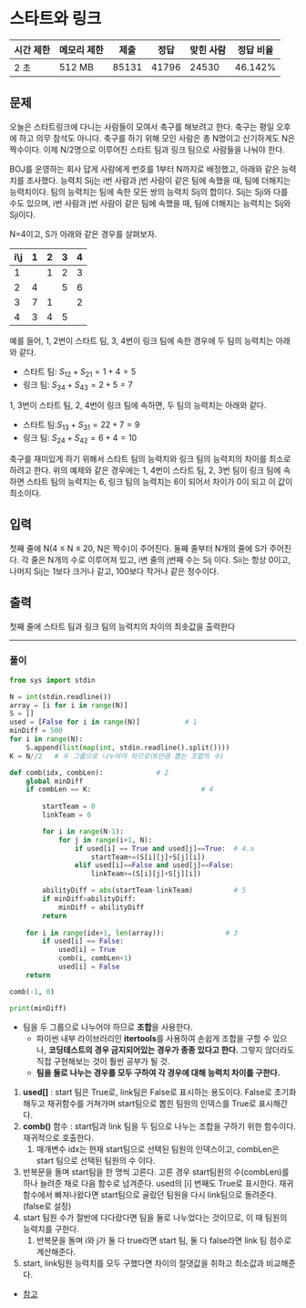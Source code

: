 # 스타트와 링크

| 시간 제한 | 메모리 제한 | 제출 | 정답 | 맞힌 사람 | 정답 비율 |
| --- | --- | --- | --- | --- | --- |
| 2 초 | 512 MB | 85131 | 41796 | 24530 | 46.142% |

## 문제

오늘은 스타트링크에 다니는 사람들이 모여서 축구를 해보려고 한다. 축구는 평일 오후에 하고 의무 참석도 아니다. 축구를 하기 위해 모인 사람은 총 N명이고 신기하게도 N은 짝수이다. 이제 N/2명으로 이루어진 스타트 팀과 링크 팀으로 사람들을 나눠야 한다.

BOJ를 운영하는 회사 답게 사람에게 번호를 1부터 N까지로 배정했고, 아래와 같은 능력치를 조사했다. 능력치 Sij는 i번 사람과 j번 사람이 같은 팀에 속했을 때, 팀에 더해지는 능력치이다. 팀의 능력치는 팀에 속한 모든 쌍의 능력치 Sij의 합이다. Sij는 Sji와 다를 수도 있으며, i번 사람과 j번 사람이 같은 팀에 속했을 때, 팀에 더해지는 능력치는 Sij와 Sji이다.

N=4이고, S가 아래와 같은 경우를 살펴보자.

| i\j | 1 | 2 | 3 | 4 |
| --- | --- | --- | --- | --- |
| 1 |  | 1 | 2 | 3 |
| 2 | 4 |  | 5 | 6 |
| 3 | 7 | 1 |  | 2 |
| 4 | 3 | 4 | 5 |  |

예를 들어, 1, 2번이 스타트 팀, 3, 4번이 링크 팀에 속한 경우에 두 팀의 능력치는 아래와 같다.

- 스타트 팀: $S_{12}+S_{21}=1+4=5$
- 링크 팀: $S_{34}+S_{43}=2+5=7$

1, 3번이 스타트 팀, 2, 4번이 링크 팀에 속하면, 두 팀의 능력치는 아래와 같다.

- 스타트 팀:$S_{13}+S_{31}=22+7=9$
- 링크 팀: $S_{24}+S_{42}=6+4=10$

축구를 재미있게 하기 위해서 스타트 팀의 능력치와 링크 팀의 능력치의 차이를 최소로 하려고 한다. 위의 예제와 같은 경우에는 1, 4번이 스타트 팀, 2, 3번 팀이 링크 팀에 속하면 스타트 팀의 능력치는 6, 링크 팀의 능력치는 6이 되어서 차이가 0이 되고 이 값이 최소이다.

## 입력

첫째 줄에 N(4 ≤ N ≤ 20, N은 짝수)이 주어진다. 둘째 줄부터 N개의 줄에 S가 주어진다. 각 줄은 N개의 수로 이루어져 있고, i번 줄의 j번째 수는 Sij 이다. Sii는 항상 0이고, 나머지 Sij는 1보다 크거나 같고, 100보다 작거나 같은 정수이다.

## 출력

첫째 줄에 스타트 팀과 링크 팀의 능력치의 차이의 최솟값을 출력한다

---

### 풀이

```python
from sys import stdin 

N = int(stdin.readline())
array = [i for i in range(N)]
S = [] 
used = [False for i in range(N)]           # 1
minDiff = 500
for i in range(N):
    S.append(list(map(int, stdin.readline().split())))
K = N//2   # 두 그룹으로 나누어야 하므로(K만큼 뽑는 조합의 수)

def comb(idx, combLen):             # 2
    global minDiff
    if combLen == K:                           # 4
        
        startTeam = 0
        linkTeam = 0

        for i in range(N-1):
            for j in range(i+1, N):
                if used[i] == True and used[j]==True:  # 4.a
                    startTeam+=(S[i][j]+S[j][i])
                elif used[i]==False and used[j]==False:
                    linkTeam+=(S[i][j]+S[j][i])

        abilityDiff = abs(startTeam-linkTeam)          # 5
        if minDiff>abilityDiff:
            minDiff = abilityDiff
        return 
    
    for i in range(idx+1, len(array)):               # 3
        if used[i] == False:
            used[i] = True
            comb(i, combLen+1)
            used[i] = False 
    return 

comb(-1, 0)

print(minDiff)
```

- 팀을 두 그룹으로 나누어야 하므로 **조합**을 사용한다.
    - 파이썬 내부 라이브러리인 **itertools**를 사용하여 손쉽게 조합을 구할 수 있으나, **코딩테스트의 경우 금지되어있는 경우가 종종 있다고 한다.** 그렇지 않더라도 직접 구현해보는 것이 훨씬 공부가 될 것.
    - **팀을 둘로 나누는 경우를 모두 구하여 각 경우에 대해 능력치 차이를 구한다.**
1. **used[]** : start 팀은 True로, link팀은 False로 표시하는 용도이다. False로 초기화 해두고 재귀함수를 거쳐가며 start팀으로 뽑힌 팀원의 인덱스를 True로 표시해간다. 
2. **comb()** 함수 : start팀과 link 팀을 두 팀으로 나누는 조합을 구하기 위한 함수이다. 재귀적으로 호출한다.
    1. 매개변수 idx는 현재 start팀으로 선택된 팀원의 인덱스이고, combLen은 start 팀으로 선택된 팀원의 수 이다.  
3. 반복문을 돌며 start팀을 한 명씩 고른다. 고른 경우 start팀원의 수(combLen)를 하나 늘려준 채로 다음 함수로 넘겨준다. used의 [i] 번째도 True로 표시한다. 재귀함수에서 빠져나왔다면 start팀으로 골랐던 팀원을 다시 link팀으로 돌려준다.(false로 설정)
4. start 팀원 수가 절반에 다다랐다면 팀을 둘로 나누었다는 것이므로, 이 때 팀원의 능력치를 구한다.
    1. 반복문을 돌며 i와 j가 둘 다 true라면 start 팀, 둘 다 false라면 link 팀 점수로 계산해준다.
5. start, link팀원 능력치를 모두 구했다면 차이의 절댓값을 취하고 최소값과 비교해준다.


- [참고](https://jungsiroo.github.io/algorithm/2023-04-05-backtrack/)